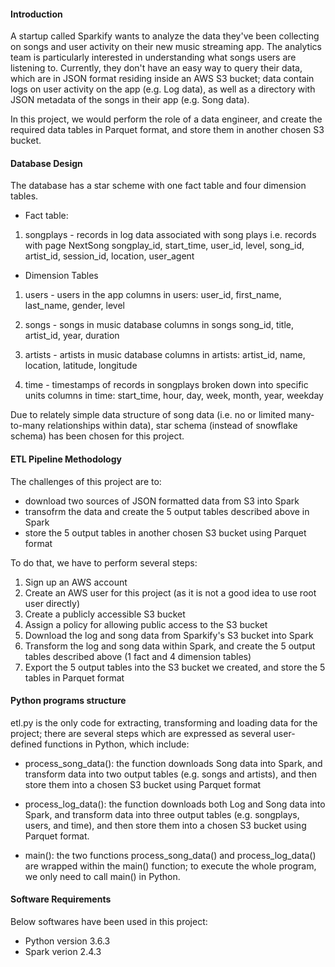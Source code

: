 #### Introduction

A startup called Sparkify wants to analyze the data they've been collecting on songs and user activity on their new music streaming app. The analytics team is particularly interested in understanding what songs users are listening to. Currently, they don't have an easy way to query their data, which are in JSON format residing inside an AWS S3 bucket; data contain logs on user activity on the app (e.g. Log data), as well as a directory with JSON metadata of the songs in their app (e.g. Song data).

In this project, we would perform the role of a data engineer, and create the required data tables in Parquet format, and store them in another chosen S3 bucket.



#### Database Design

The database has a star scheme with one fact table and four dimension tables.

* Fact table: 
1. songplays - records in log data associated with song plays i.e. records with page NextSong
   songplay_id, start_time, user_id, level, song_id, artist_id, session_id, location, user_agent


* Dimension Tables
1. users - users in the app
   columns in users: user_id, first_name, last_name, gender, level

2. songs - songs in music database
   columns in songs song_id, title, artist_id, year, duration

3. artists - artists in music database
   columns in artists: artist_id, name, location, latitude, longitude

4. time - timestamps of records in songplays broken down into specific units
   columns in time: start_time, hour, day, week, month, year, weekday


Due to relately simple data structure of song data (i.e. no or limited many-to-many relationships within data), star schema (instead of snowflake schema) has been chosen for this project.



#### ETL Pipeline Methodology

The challenges of this project are to:

- download two sources of JSON formatted data from S3 into Spark
- transofrm the data and create the 5 output tables described above in Spark
- store the 5 output tables in another chosen S3 bucket using Parquet format
 

To do that, we have to perform several steps:

1. Sign up an AWS account
2. Create an AWS user for this project (as it is not a good idea to use root user directly)
3. Create a publicly accessible S3 bucket
4. Assign a policy for allowing public access to the S3 bucket 
5. Download the log and song data from Sparkify's S3 bucket into Spark
6. Transform the log and song data within Spark, and create the 5 output tables described above (1 fact and 4 dimension tables)
7. Export the 5 output tables into the S3 bucket we created, and store the 5 tables in Parquet format



#### Python programs structure

etl.py is the only code for extracting, transforming and loading data for the project; there are several steps which are expressed as several user-defined functions in Python, which include: 

- process_song_data(): the function downloads Song data into Spark, and transform data into two output tables (e.g. songs and artists), and then store them into a chosen S3 bucket using Parquet format

- process_log_data(): the function downloads both Log and Song data into Spark, and transform data into three output tables (e.g. songplays, users, and time), and then store them into a chosen S3 bucket using Parquet format.

- main(): the two functions process_song_data() and process_log_data() are wrapped within the main() function; to execute the whole program, we only need to call main() in Python.



#### Software Requirements

Below softwares have been used in this project:

* Python version 3.6.3 
* Spark verion 2.4.3 
